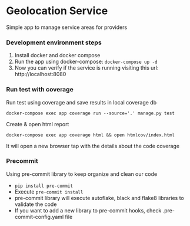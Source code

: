 # Geolocation Service
Simple app to manage service areas for providers

### Development environment steps
1. Install docker and docker compose
2. Run the app using docker-compose: `docker-compose up -d`
3. Now you can verify if the service is running visiting this url: http://localhost:8080

### Run test with coverage
Run test using coverage and save results in local coverage db

    docker-compose exec app coverage run --source='.' manage.py test

Create & open html report

    docker-compose exec app coverage html && open htmlcov/index.html
 
It will open a new browser tap with the details about the code coverage

### Precommit
Using pre-commit library to keep organize and clean our code 
- `pip install pre-commit`
- Execute `pre-commit install`
- pre-commit library will execute autoflake, black and flake8 libraries to validate the code
- If you want to add a new library to pre-commit hooks, check .pre-commit-config.yaml file